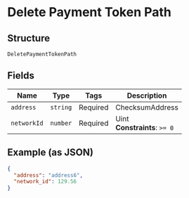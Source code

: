 
# Delete Payment Token Path

## Structure

`DeletePaymentTokenPath`

## Fields

| Name | Type | Tags | Description |
|  --- | --- | --- | --- |
| `address` | `string` | Required | ChecksumAddress |
| `networkId` | `number` | Required | Uint<br>**Constraints**: `>= 0` |

## Example (as JSON)

```json
{
  "address": "address6",
  "network_id": 129.56
}
```

